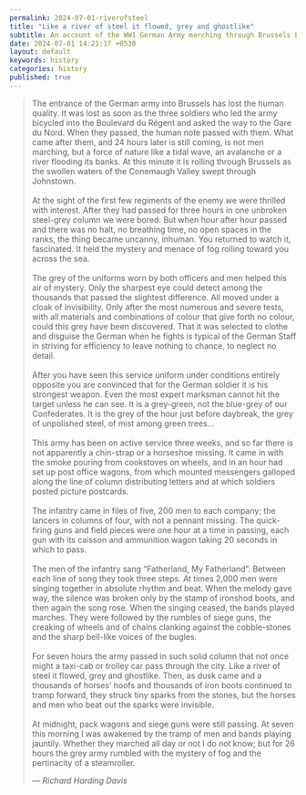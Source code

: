 ```yaml
---
permalink: 2024-07-01-riverofsteel
title: "Like a river of steel it flowed, grey and ghostlike" 
subtitle: An account of the WW1 German Army marching through Brussels by Richard Harding Davis.
date: 2024-07-01 14:21:17 +0530
layout: default
keywords: history
categories: history
published: true
---
```


<blockquote>
    <p>The entrance of the German army into Brussels has lost the human quality. It was lost as soon as the three soldiers who led the army bicycled into the Boulevard du Régent and asked the way to the Gare du Nord. When they passed, the human note passed with them. What came after them, and 24 hours later is still coming, is not men marching, but a force of nature like a tidal wave, an avalanche or a river flooding its banks. At this minute it is rolling through Brussels as the swollen waters of the Conemaugh Valley swept through Johnstown.
<br><br>
At the sight of the first few regiments of the enemy we were thrilled with interest. After they had passed for three hours in one unbroken steel-grey column we were bored. But when hour after hour passed and there was no halt, no breathing time, no open spaces in the ranks, the thing became uncanny, inhuman. You returned to watch it, fascinated. It held the mystery and menace of fog rolling toward you across the sea.
<br><br>
The grey of the uniforms worn by both officers and men helped this air of mystery. Only the sharpest eye could detect among the thousands that passed the slightest difference. All moved under a cloak of invisibility. Only after the most numerous and severe tests, with all materials and combinations of colour that give forth no colour, could this grey have been discovered. That it was selected to clothe and disguise the German when he fights is typical of the German Staff in striving for efficiency to leave nothing to chance, to neglect no detail.
<br><br>
After you have seen this service uniform under conditions entirely opposite you are convinced that for the German soldier it is his strongest weapon. Even the most expert marksman cannot hit the target unless he can see. It is a grey-green, not the blue-grey of our Confederates. It is the grey of the hour just before daybreak, the grey of unpolished steel, of mist among green trees...
<br><br>
This army has been on active service three weeks, and so far there is not apparently a chin-strap or a horseshoe missing. It came in with the smoke pouring from cookstoves on wheels, and in an hour had set up post office wagons, from which mounted messengers galloped along the line of column distributing letters and at which soldiers posted picture postcards.
<br><br>
The infantry came in files of five, 200 men to each company; the lancers in columns of four, with not a pennant missing. The quick-firing guns and field pieces were one hour at a time in passing, each gun with its caisson and ammunition wagon taking 20 seconds in which to pass.
<br><br>
The men of the infantry sang “Fatherland, My Fatherland”. Between each line of song they took three steps. At times 2,000 men were singing together in absolute rhythm and beat. When the melody gave way, the silence was broken only by the stamp of ironshod boots, and then again the song rose. When the singing ceased, the bands played marches. They were followed by the rumbles of siege guns, the creaking of wheels and of chains clanking against the cobble-stones and the sharp bell-like voices of the bugles.
<br><br>
For seven hours the army passed in such solid column that not once might a taxi-cab or trolley car pass through the city. Like a river of steel it flowed, grey and ghostlike. Then, as dusk came and a thousands of horses’ hoofs and thousands of iron boots continued to tramp forward, they struck tiny sparks from the stones, but the horses and men who beat out the sparks were invisible.
<br><br>
At midnight, pack wagons and siege guns were still passing. At seven this morning I was awakened by the tramp of men and bands playing jauntily. Whether they marched all day or not I do not know; but for 26 hours the grey army rumbled with the mystery of fog and the pertinacity of a steamroller.</p>
    <cite>— Richard Harding Davis</cite>
</blockquote>

